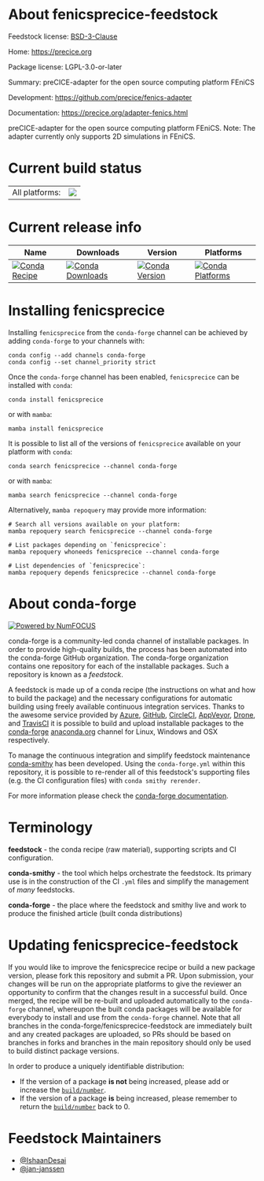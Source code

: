 About fenicsprecice-feedstock
=============================

Feedstock license: [BSD-3-Clause](https://github.com/conda-forge/fenicsprecice-feedstock/blob/main/LICENSE.txt)

Home: https://precice.org

Package license: LGPL-3.0-or-later

Summary: preCICE-adapter for the open source computing platform FEniCS

Development: https://github.com/precice/fenics-adapter

Documentation: https://precice.org/adapter-fenics.html

preCICE-adapter for the open source computing platform FEniCS.
Note: The adapter currently only supports 2D simulations in FEniCS.


Current build status
====================


<table><tr><td>All platforms:</td>
    <td>
      <a href="https://dev.azure.com/conda-forge/feedstock-builds/_build/latest?definitionId=14568&branchName=main">
        <img src="https://dev.azure.com/conda-forge/feedstock-builds/_apis/build/status/fenicsprecice-feedstock?branchName=main">
      </a>
    </td>
  </tr>
</table>

Current release info
====================

| Name | Downloads | Version | Platforms |
| --- | --- | --- | --- |
| [![Conda Recipe](https://img.shields.io/badge/recipe-fenicsprecice-green.svg)](https://anaconda.org/conda-forge/fenicsprecice) | [![Conda Downloads](https://img.shields.io/conda/dn/conda-forge/fenicsprecice.svg)](https://anaconda.org/conda-forge/fenicsprecice) | [![Conda Version](https://img.shields.io/conda/vn/conda-forge/fenicsprecice.svg)](https://anaconda.org/conda-forge/fenicsprecice) | [![Conda Platforms](https://img.shields.io/conda/pn/conda-forge/fenicsprecice.svg)](https://anaconda.org/conda-forge/fenicsprecice) |

Installing fenicsprecice
========================

Installing `fenicsprecice` from the `conda-forge` channel can be achieved by adding `conda-forge` to your channels with:

```
conda config --add channels conda-forge
conda config --set channel_priority strict
```

Once the `conda-forge` channel has been enabled, `fenicsprecice` can be installed with `conda`:

```
conda install fenicsprecice
```

or with `mamba`:

```
mamba install fenicsprecice
```

It is possible to list all of the versions of `fenicsprecice` available on your platform with `conda`:

```
conda search fenicsprecice --channel conda-forge
```

or with `mamba`:

```
mamba search fenicsprecice --channel conda-forge
```

Alternatively, `mamba repoquery` may provide more information:

```
# Search all versions available on your platform:
mamba repoquery search fenicsprecice --channel conda-forge

# List packages depending on `fenicsprecice`:
mamba repoquery whoneeds fenicsprecice --channel conda-forge

# List dependencies of `fenicsprecice`:
mamba repoquery depends fenicsprecice --channel conda-forge
```


About conda-forge
=================

[![Powered by
NumFOCUS](https://img.shields.io/badge/powered%20by-NumFOCUS-orange.svg?style=flat&colorA=E1523D&colorB=007D8A)](https://numfocus.org)

conda-forge is a community-led conda channel of installable packages.
In order to provide high-quality builds, the process has been automated into the
conda-forge GitHub organization. The conda-forge organization contains one repository
for each of the installable packages. Such a repository is known as a *feedstock*.

A feedstock is made up of a conda recipe (the instructions on what and how to build
the package) and the necessary configurations for automatic building using freely
available continuous integration services. Thanks to the awesome service provided by
[Azure](https://azure.microsoft.com/en-us/services/devops/), [GitHub](https://github.com/),
[CircleCI](https://circleci.com/), [AppVeyor](https://www.appveyor.com/),
[Drone](https://cloud.drone.io/welcome), and [TravisCI](https://travis-ci.com/)
it is possible to build and upload installable packages to the
[conda-forge](https://anaconda.org/conda-forge) [anaconda.org](https://anaconda.org/)
channel for Linux, Windows and OSX respectively.

To manage the continuous integration and simplify feedstock maintenance
[conda-smithy](https://github.com/conda-forge/conda-smithy) has been developed.
Using the ``conda-forge.yml`` within this repository, it is possible to re-render all of
this feedstock's supporting files (e.g. the CI configuration files) with ``conda smithy rerender``.

For more information please check the [conda-forge documentation](https://conda-forge.org/docs/).

Terminology
===========

**feedstock** - the conda recipe (raw material), supporting scripts and CI configuration.

**conda-smithy** - the tool which helps orchestrate the feedstock.
                   Its primary use is in the construction of the CI ``.yml`` files
                   and simplify the management of *many* feedstocks.

**conda-forge** - the place where the feedstock and smithy live and work to
                  produce the finished article (built conda distributions)


Updating fenicsprecice-feedstock
================================

If you would like to improve the fenicsprecice recipe or build a new
package version, please fork this repository and submit a PR. Upon submission,
your changes will be run on the appropriate platforms to give the reviewer an
opportunity to confirm that the changes result in a successful build. Once
merged, the recipe will be re-built and uploaded automatically to the
`conda-forge` channel, whereupon the built conda packages will be available for
everybody to install and use from the `conda-forge` channel.
Note that all branches in the conda-forge/fenicsprecice-feedstock are
immediately built and any created packages are uploaded, so PRs should be based
on branches in forks and branches in the main repository should only be used to
build distinct package versions.

In order to produce a uniquely identifiable distribution:
 * If the version of a package **is not** being increased, please add or increase
   the [``build/number``](https://docs.conda.io/projects/conda-build/en/latest/resources/define-metadata.html#build-number-and-string).
 * If the version of a package **is** being increased, please remember to return
   the [``build/number``](https://docs.conda.io/projects/conda-build/en/latest/resources/define-metadata.html#build-number-and-string)
   back to 0.

Feedstock Maintainers
=====================

* [@IshaanDesai](https://github.com/IshaanDesai/)
* [@jan-janssen](https://github.com/jan-janssen/)


